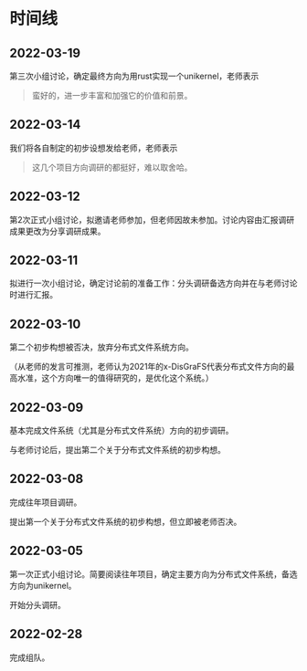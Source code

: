 # 时间线

## 2022-03-19

第三次小组讨论，确定最终方向为用rust实现一个unikernel，老师表示

> 蛮好的，进一步丰富和加强它的价值和前景。

## 2022-03-14

我们将各自制定的初步设想发给老师，老师表示

> 这几个项目方向调研的都挺好，难以取舍哈。

## 2022-03-12

第2次正式小组讨论，拟邀请老师参加，但老师因故未参加。讨论内容由汇报调研成果更改为分享调研成果。

## 2022-03-11

拟进行一次小组讨论，确定讨论前的准备工作：分头调研备选方向并在与老师讨论时进行汇报。

## 2022-03-10

第二个初步构想被否决，放弃分布式文件系统方向。

（从老师的发言可推测，老师认为2021年的x-DisGraFS代表分布式文件方向的最高水准，这个方向唯一的值得研究的，是优化这个系统。）

## 2022-03-09

基本完成文件系统（尤其是分布式文件系统）方向的初步调研。

与老师讨论后，提出第二个关于分布式文件系统的初步构想。

## 2022-03-08

完成往年项目调研。

提出第一个关于分布式文件系统的初步构想，但立即被老师否决。

## 2022-03-05

第一次正式小组讨论。简要阅读往年项目，确定主要方向为分布式文件系统，备选方向为unikernel。

开始分头调研。

## 2022-02-28

完成组队。

